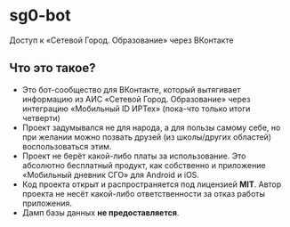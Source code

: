 # sg0-bot
Доступ к «Сетевой Город. Образование» через ВКонтакте

## Что это такое?
* Это бот-сообщество для ВКонтакте, который вытягивает информацию из АИС «Сетевой Город. Образование» через интеграцию «Мобильный ID ИРТех» (пока-что только итоги четверти)
* Проект задумывался не для народа, а для пользы самому себе, но при желании можно позвать друзей (из школы/других областей) воспользоваться этим.
* Проект не берёт какой-либо платы за использование. Это абсолютно бесплатный продукт, как собственно и приложение «Мобильный дневник СГО» для Android и iOS.
* Код проекта открыт и распространяется под лицензией **MIT**. Автор проекта не несёт какой-либо ответственности за отказ работы приложения.
* Дамп базы данных **не предоставляется**.
